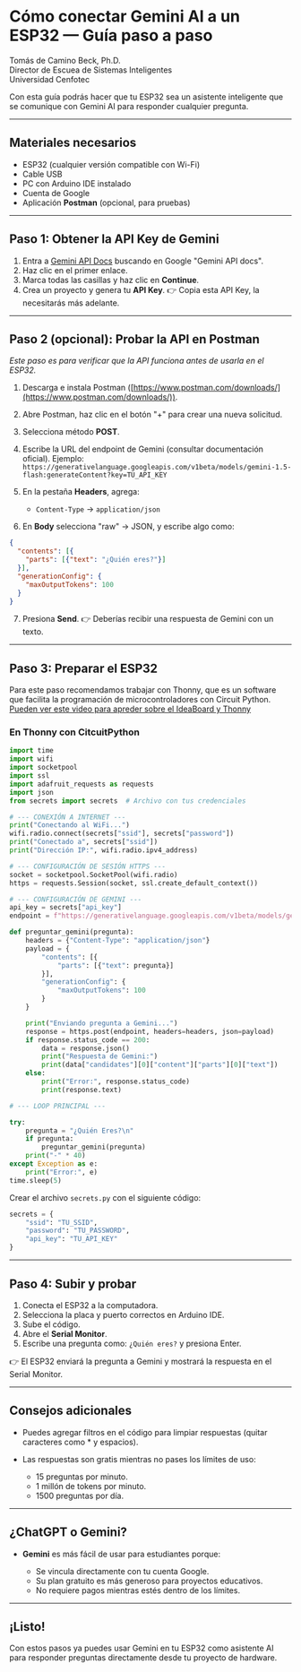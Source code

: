 # **Cómo conectar Gemini AI a un ESP32 — Guía paso a paso**

Tomás de Camino Beck, Ph.D.  
Director de Escuea de Sistemas Inteligentes  
Universidad Cenfotec  

Con esta guía podrás hacer que tu ESP32 sea un asistente inteligente que se comunique con Gemini AI para responder cualquier pregunta.

---

## **Materiales necesarios**

* ESP32 (cualquier versión compatible con Wi-Fi)
* Cable USB
* PC con Arduino IDE instalado
* Cuenta de Google
* Aplicación **Postman** (opcional, para pruebas)

---

## **Paso 1: Obtener la API Key de Gemini**

1. Entra a [Gemini API Docs](https://ai.google.dev/gemini-api/docs) buscando en Google "Gemini API docs".
2. Haz clic en el primer enlace.
3. Marca todas las casillas y haz clic en **Continue**.
4. Crea un proyecto y genera tu **API Key**.
   👉 Copia esta API Key, la necesitarás más adelante.

---

## **Paso 2 (opcional): Probar la API en Postman**

*Este paso es para verificar que la API funciona antes de usarla en el ESP32.*

1. Descarga e instala Postman ([https://www.postman.com/downloads/](https://www.postman.com/downloads/)).
2. Abre Postman, haz clic en el botón "+" para crear una nueva solicitud.
3. Selecciona método **POST**.
4. Escribe la URL del endpoint de Gemini (consultar documentación oficial).
   Ejemplo: `https://generativelanguage.googleapis.com/v1beta/models/gemini-1.5-flash:generateContent?key=TU_API_KEY`
5. En la pestaña **Headers**, agrega:

   * `Content-Type` → `application/json`
6. En **Body** selecciona "raw" → JSON, y escribe algo como:

```json
{
  "contents": [{
    "parts": [{"text": "¿Quién eres?"}]
  }],
  "generationConfig": {
    "maxOutputTokens": 100
  }
}
```

7. Presiona **Send**.
   👉 Deberías recibir una respuesta de Gemini con un texto.

---

## **Paso 3: Preparar el ESP32**

Para este paso recomendamos trabajar con Thonny, que es un software que facilita la programación de microcontroladores con Circuit Python. [Pueden ver este video para apreder sobre el IdeaBoard y Thonny](https://youtu.be/GzA7peI1woc?si=t7AypJyVjUAOKnQ7)

### En Thonny con CitcuitPython

```python
import time
import wifi
import socketpool
import ssl
import adafruit_requests as requests
import json
from secrets import secrets  # Archivo con tus credenciales

# --- CONEXIÓN A INTERNET ---
print("Conectando al WiFi...")
wifi.radio.connect(secrets["ssid"], secrets["password"])
print("Conectado a", secrets["ssid"])
print("Dirección IP:", wifi.radio.ipv4_address)

# --- CONFIGURACIÓN DE SESIÓN HTTPS ---
socket = socketpool.SocketPool(wifi.radio)
https = requests.Session(socket, ssl.create_default_context())

# --- CONFIGURACIÓN DE GEMINI ---
api_key = secrets["api_key"]
endpoint = f"https://generativelanguage.googleapis.com/v1beta/models/gemini-1.5-flash:generateContent?key={api_key}"

def preguntar_gemini(pregunta):
    headers = {"Content-Type": "application/json"}
    payload = {
        "contents": [{
            "parts": [{"text": pregunta}]
        }],
        "generationConfig": {
            "maxOutputTokens": 100
        }
    }

    print("Enviando pregunta a Gemini...")
    response = https.post(endpoint, headers=headers, json=payload)
    if response.status_code == 200:
        data = response.json()
        print("Respuesta de Gemini:")
        print(data["candidates"][0]["content"]["parts"][0]["text"])
    else:
        print("Error:", response.status_code)
        print(response.text)

# --- LOOP PRINCIPAL ---

try:
    pregunta = "¿Quién Eres?\n"
    if pregunta:
        preguntar_gemini(pregunta)
    print("-" * 40)
except Exception as e:
    print("Error:", e)
time.sleep(5)
```

Crear el archivo `secrets.py` con el siguiente código:

```python
secrets = {
    "ssid": "TU_SSID",
    "password": "TU_PASSWORD",
    "api_key": "TU_API_KEY"
}
```

---

## **Paso 4: Subir y probar**

1. Conecta el ESP32 a la computadora.
2. Selecciona la placa y puerto correctos en Arduino IDE.
3. Sube el código.
4. Abre el **Serial Monitor**.
5. Escribe una pregunta como: `¿Quién eres?` y presiona Enter.

👉 El ESP32 enviará la pregunta a Gemini y mostrará la respuesta en el Serial Monitor.

---

## **Consejos adicionales**

* Puedes agregar filtros en el código para limpiar respuestas (quitar caracteres como \* y espacios).
* Las respuestas son gratis mientras no pases los límites de uso:

  * 15 preguntas por minuto.
  * 1 millón de tokens por minuto.
  * 1500 preguntas por día.

---

## **¿ChatGPT o Gemini?**

* **Gemini** es más fácil de usar para estudiantes porque:

  * Se vincula directamente con tu cuenta Google.
  * Su plan gratuito es más generoso para proyectos educativos.
  * No requiere pagos mientras estés dentro de los límites.

---

## **¡Listo!**

Con estos pasos ya puedes usar Gemini en tu ESP32 como asistente AI para responder preguntas directamente desde tu proyecto de hardware.

